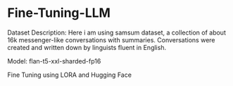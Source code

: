 # Fine-Tuning-LLM

Dataset Description: 
Here i am using samsum dataset, a collection of about 16k messenger-like conversations with summaries. Conversations were created and written down by linguists fluent in English.

Model: flan-t5-xxl-sharded-fp16 

Fine Tuning using LORA and Hugging Face
